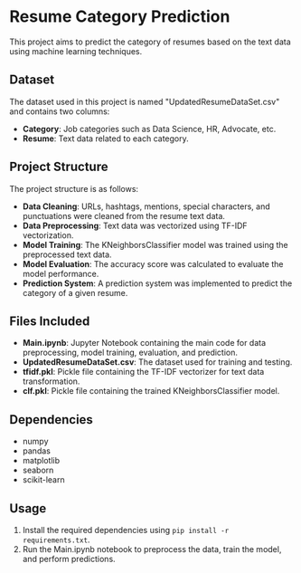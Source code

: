 # Resume Category Prediction

This project aims to predict the category of resumes based on the text data using machine learning techniques.

## Dataset

The dataset used in this project is named "UpdatedResumeDataSet.csv" and contains two columns:

- **Category**: Job categories such as Data Science, HR, Advocate, etc.
- **Resume**: Text data related to each category.

## Project Structure

The project structure is as follows:

- **Data Cleaning**: URLs, hashtags, mentions, special characters, and punctuations were cleaned from the resume text data.
- **Data Preprocessing**: Text data was vectorized using TF-IDF vectorization.
- **Model Training**: The KNeighborsClassifier model was trained using the preprocessed text data.
- **Model Evaluation**: The accuracy score was calculated to evaluate the model performance.
- **Prediction System**: A prediction system was implemented to predict the category of a given resume.

## Files Included

- **Main.ipynb**: Jupyter Notebook containing the main code for data preprocessing, model training, evaluation, and prediction.
- **UpdatedResumeDataSet.csv**: The dataset used for training and testing.
- **tfidf.pkl**: Pickle file containing the TF-IDF vectorizer for text data transformation.
- **clf.pkl**: Pickle file containing the trained KNeighborsClassifier model.

## Dependencies

- numpy
- pandas
- matplotlib
- seaborn
- scikit-learn

## Usage

1. Install the required dependencies using `pip install -r requirements.txt`.
2. Run the Main.ipynb notebook to preprocess the data, train the model, and perform predictions.
